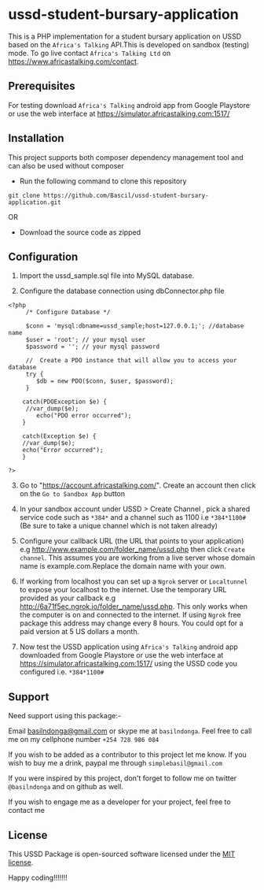 # ussd-student-bursary-application

This is a PHP implementation for a student bursary application on USSD based on the `Africa's Talking` API.This is developed on sandbox (testing) mode. To go live contact `Africa's Talking Ltd` on https://www.africastalking.com/contact.

## Prerequisites

For testing download `Africa's Talking` android app from Google Playstore or use the web interface at https://simulator.africastalking.com:1517/


## Installation

This project supports both composer dependency management tool and can also be used without composer

* Run the following command to clone this repository

```
git clone https://github.com/Bascil/ussd-student-bursary-application.git

```
OR

* Download the source code as zipped 

## Configuration

1. Import the ussd_sample.sql file into MySQL database.

2. Configure the database connection using dbConnector.php file

``` 
<?php 
     /* Configure Database */

     $conn = 'mysql:dbname=ussd_sample;host=127.0.0.1;'; //database name
     $user = 'root'; // your mysql user 
     $password = ''; // your mysql password

     //  Create a PDO instance that will allow you to access your database
     try {
        $db = new PDO($conn, $user, $password);
     }

    catch(PDOException $e) {
     //var_dump($e);
        echo("PDO error occurred");
    }

    catch(Exception $e) {
    //var_dump($e);
    echo("Error occurred");
    }
    
?>

```
3. Go to "https://account.africastalking.com/". Create an account then click on the `Go to Sandbox App` button

4. In your sandbox account under USSD > Create Channel , pick a shared service code  such as `*384*` and a channel such as 1100 i.e `*384*1100#` (Be sure to take a unique channel which is not taken already)

5. Configure your callback URL (the URL that points to your application) e.g http://www.example.com/folder_name/ussd.php then click `Create channel`. This assumes you are working from a live server whose domain name is example.com.Replace the domain name with your own.

6. If working from localhost you can set up a `Ngrok` server or `Localtunnel` to expose your localhost to the internet. Use the temporary URL provided as your callback e.g  http://6a71f5ec.ngrok.io/folder_name/ussd.php. This only works when the computer is on and connected to the internet. If using `Ngrok` free package this address may change every 8 hours. You could opt for a paid version at 5 US dollars a month.

7. Now test the USSD application using `Africa's Talking` android app downloaded from Google Playstore or use the web interface at https://simulator.africastalking.com:1517/ using the USSD code you configured i.e. `*384*1100#`

## Support

Need support using this package:-

Email basilndonga@gmail.com or skype me at `basilndonga`. Feel free to call me on my cellphone number `+254 728 986 084`

If you wish to be added as a contributor to this project let me know. If you wish to buy me a drink, paypal me through `simplebasil@gmail.com`

If you were inspired by this project, don't forget to follow me on twitter `@basilndonga` and on github as well.

If you wish to engage me as a developer for your project, feel free to contact me

## License

This USSD Package is open-sourced software licensed under the [MIT license](http://opensource.org/licenses/MIT).

Happy coding!!!!!!!

